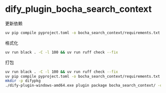 # dify_plugin_bocha_search_context

更新依赖

```bash
uv pip compile pyproject.toml -o bocha_search_context/requirements.txt
```

格式化

```bash
uv run black . -C -l 100 && uv run ruff check --fix
```

打包

```bash
uv run black . -C -l 100 && uv run ruff check --fix
uv pip compile pyproject.toml -o bocha_search_context/requirements.txt
mkdir -p difypkg
./dify-plugin-windows-amd64.exe plugin package bocha_search_context/ -o difypkg/bocha_search_context-0.0.1.difypkg
```